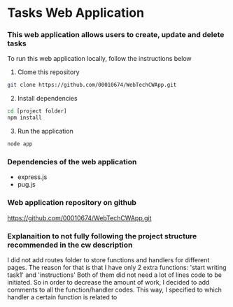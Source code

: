 # Tasks Web Application

### This web application allows users to create, update and delete tasks

To run this web application locally, follow the instructions below

1. Clome this repository
```bash
git clone https://github.com/00010674/WebTechCWApp.git
```

2. Install dependencies
```bash
cd [project folder]
npm install
```

3. Run the application
```bash
node app
```

### Dependencies of the web application
- express.js
- pug.js

### Web application repository on github

https://github.com/00010674/WebTechCWApp.git

### Explanaition to not fully following the project structure recommended in the cw description

I did not add routes folder to store functions and handlers for different pages. The reason for that is that I have only 2 extra functions: 'start writing task1' and 'instructions' Both of them did not need a lot of lines code to be initiated. So in order to decrease the amount of work, I decided to add comments to all the function/handler codes. This way, I specified to which handler a certain function is related to